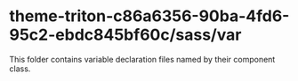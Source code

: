 # theme-triton-c86a6356-90ba-4fd6-95c2-ebdc845bf60c/sass/var

This folder contains variable declaration files named by their component class.
